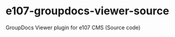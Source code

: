 e107-groupdocs-viewer-source
============================

GroupDocs Viewer plugin for e107 CMS (Source code)